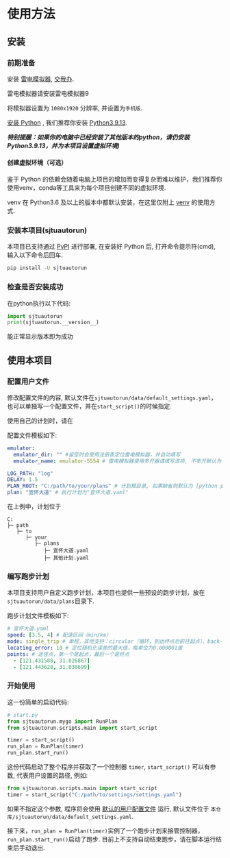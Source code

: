 # 使用方法

## 安装

### 前期准备

安装 [雷电模拟器](https://www.ldmnq.com/), [交我办](https://net.sjtu.edu.cn/wlfw/jwbApp.htm).

雷电模拟器请安装雷电模拟器9

将模拟器设置为 `1080x1920` 分辨率, 并设置为`手机版`.

[安装 Python](https://zhuanlan.zhihu.com/p/111168324) , 我们推荐你安装 [Python3.9.13](https://www.python.org/downloads/release/python-3913/).

***特别提醒：如果你的电脑中已经安装了其他版本的python，请仍安装Python3.9.13，并为本项目设置虚拟环境)***

#### 创建虚拟环境（可选）

鉴于 Python 的依赖会随着电脑上项目的增加而变得复杂而难以维护，我们推荐你使用venv，conda等工具来为每个项目创建不同的虚拟环境.

venv 在 Python3.6 及以上的版本中都默认安装，在这里仅附上 [venv](https://zhuanlan.zhihu.com/p/341481537) 的使用方式.

### 安装本项目(sjtuautorun)

本项目已支持通过 [PyPI](https://pypi.org/project/sjtuautorun/) 进行部署, 在安装好 Python 后, 打开命令提示符(cmd), 输入以下命令后回车.

```bash
pip install -U sjtuautorun
```

### 检查是否安装成功

在python执行以下代码:

```python
import sjtuautorun
print(sjtuautorun.__version__)
```

能正常显示版本即为成功

## 使用本项目

### 配置用户文件

修改配置文件的内容, 默认文件在`sjtuautorun/data/default_settings.yaml`，也可以单独写一个配置文件，并在`start_script()`的时候指定.

使用自己的计划时，请在

配置文件模板如下:

```yaml
emulator:
  emulator_dir: "" #留空时会使用注册表定位雷电模拟器，并自动填写
  emulator_name: emulator-5554 # 雷电模拟器使用多开器请填写该项, 不多开默认为 "emulator-5554"

LOG_PATH: "log"
DELAY: 1.5
PLAN_ROOT: "C:/path/to/your/plans" # 计划根目录, 如果缺省则默认为 [python packages 目录]/sjtuautorun/data/plans
plan: "宣怀大道" # 执行计划为"宣怀大道.yaml"
```
在上例中，计划位于

```
C:
├─ path
   ├─ to
      ├─ your
         ├─ plans
            ├─ 宣怀大道.yaml
            ├─ 其他计划.yaml
```

### 编写跑步计划

本项目支持用户自定义跑步计划，本项目也提供一些预设的跑步计划，放在`sjtuautorun/data/plans`目录下.

跑步计划文件模板如下:

```yaml
# 宣怀大道.yaml
speed: [3.5, 4] # 配速区间（min/km）
mode: single_trip # 单程，其他支持：circular（循环，到达终点后前往起点）、back-and-forth（往返跑）
locating_error: 10 # 定位随机化误差的最大值，每单位为0.000001度
points: # 途径点，第一个是起点，最后一个是终点
  - [121.431588, 31.026867]
  - [121.443628, 31.030699]
```

### 开始使用

这一份简单的启动代码:

```python
# start.py
from sjtuautorun.mygo import RunPlan
from sjtuautorun.scripts.main import start_script

timer = start_script()
run_plan = RunPlan(timer)
run_plan.start_run()
```

这份代码启动了整个程序并获取了一个控制器 `timer`, `start_script()` 可以有参数, 代表用户设置的路径, 例如:

```python
from sjtuautorun.scripts.main import start_script
timer = start_script("C:/path/to/settings/settings.yaml")
```

如果不指定这个参数, 程序将会使用
[默认的用户配置文件](../sjtuautorun/data/default_settings.yaml)
运行, 默认文件位于 `本仓库/sjtuautorun/data/default_settings.yaml`.

接下来，`run_plan = RunPlan(timer)`实例了一个跑步计划来接管控制器，`run_plan.start_run()`启动了跑步.
目前上不支持自动结束跑步，请在脚本运行结束后手动退出.

